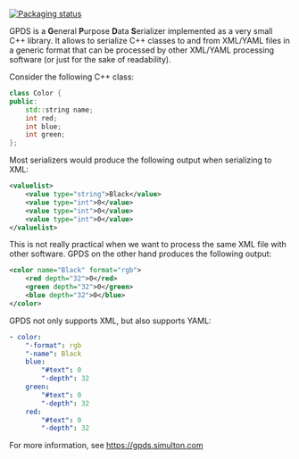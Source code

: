 [![Packaging status](https://repology.org/badge/vertical-allrepos/gpds.svg)](https://repology.org/project/gpds/versions)

GPDS is a **G**eneral **P**urpose **D**ata **S**erializer implemented as a very small C++ library.
It allows to serialize C++ classes to and from XML/YAML files in a generic format
that can be processed by other XML/YAML processing software
(or just for the sake of readability).

Consider the following C++ class:
```cpp
class Color {
public:
	std::string name;
	int red;
	int blue;
	int green;
};
```
Most serializers would produce the following output when serializing to XML:
```xml
<valuelist>
    <value type="string">Black</value>
    <value type="int">0</value>
    <value type="int">0</value>
    <value type="int">0</value>
</valuelist>
```
This is not really practical when we want to process the same XML file with other
software. GPDS on the other hand produces the following output:
```xml
<color name="Black" format="rgb">
    <red depth="32">0</red>
    <green depth="32">0</green>
    <blue depth="32">0</blue>
</color>
```
GPDS not only supports XML, but also supports YAML:
```yaml
- color:
    "-format": rgb
    "-name": Black
    blue:
        "#text": 0
        "-depth": 32
    green:
        "#text": 0
        "-depth": 32
    red:
        "#text": 0
        "-depth": 32
```

For more information, see https://gpds.simulton.com
